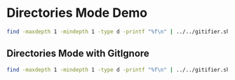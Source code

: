 # Directories Mode Demo

```sh
find -maxdepth 1 -mindepth 1 -type d -printf "%f\n" | ../../gitifier.sh output -m
```

## Directories Mode with GitIgnore

```sh
find -maxdepth 1 -mindepth 1 -type d -printf "%f\n" | ../../gitifier.sh output -m -i gitignore.file
```
